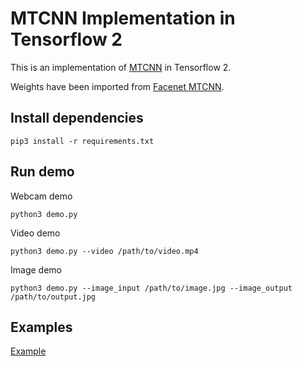 # MTCNN Implementation in Tensorflow 2

This is an implementation of [MTCNN](https://kpzhang93.github.io/MTCNN_face_detection_alignment/paper/spl.pdf) in Tensorflow 2.

Weights have been imported from [Facenet MTCNN](https://github.com/davidsandberg/facenet/tree/master/src/align).

## Install dependencies

`pip3 install -r requirements.txt`

## Run demo

Webcam demo
```
python3 demo.py
```

Video demo
```
python3 demo.py --video /path/to/video.mp4
```

Image demo
```
python3 demo.py --image_input /path/to/image.jpg --image_output /path/to/output.jpg
```

## Examples

[Example](img/ex1.jpg)
